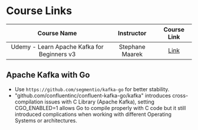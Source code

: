 # Course Links

|                 Course Name                 |   Instructor    |                    Course Link                     |
| :-----------------------------------------: | :-------------: | :------------------------------------------------: |
| Udemy - Learn Apache Kafka for Beginners v3 | Stephane Maarek | [Link](https://www.udemy.com/course/apache-kafka/) |

## Apache Kafka with Go

- Use `https://github.com/segmentio/kafka-go` for better stability.
- "github.com/confluentinc/confluent-kafka-go/kafka" introduces cross-compilation issues with C Library (Apache Kafka), setting CGO_ENABLED=1 allows Go to compile properly with C code but it still introduced complications when working with different Operating Systems or architectures.
